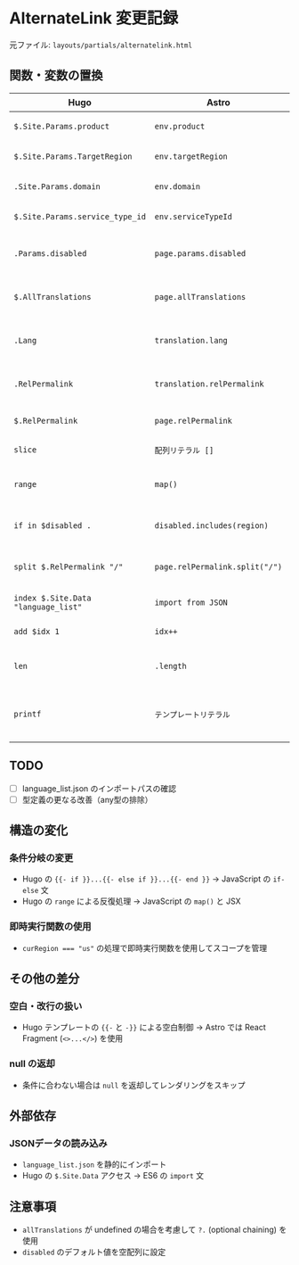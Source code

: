 # AlternateLink 変更記録

元ファイル: `layouts/partials/alternatelink.html`

## 関数・変数の置換

| Hugo                                | Astro                          | 備考                              |
| ----------------------------------- | ------------------------------ | --------------------------------- |
| `$.Site.Params.product`             | `env.product`                  | env プロパティに集約              |
| `$.Site.Params.TargetRegion`        | `env.targetRegion`             | env プロパティに集約              |
| `.Site.Params.domain`               | `env.domain`                   | env プロパティに集約              |
| `$.Site.Params.service_type_id`     | `env.serviceTypeId`            | env プロパティに集約              |
| `.Params.disabled`                  | `page.params.disabled`         | page プロパティに集約             |
| `$.AllTranslations`                 | `page.allTranslations`         | page プロパティに集約             |
| `.Lang`                             | `translation.lang`             | 各翻訳オブジェクトのプロパティ    |
| `.RelPermalink`                     | `translation.relPermalink`     | 各翻訳オブジェクトのプロパティ    |
| `$.RelPermalink`                    | `page.relPermalink`            | page プロパティ                   |
| `slice`                             | `配列リテラル []`              | JavaScript の配列                 |
| `range`                             | `map()`                        | JavaScript の配列メソッド         |
| `if in $disabled .`                 | `disabled.includes(region)`    | JavaScript の配列メソッド         |
| `split $.RelPermalink "/"`          | `page.relPermalink.split("/")` | JavaScript の文字列メソッド       |
| `index $.Site.Data "language_list"` | `import from JSON`             | 静的インポート                    |
| `add $idx 1`                        | `idx++`                        | JavaScript の演算子               |
| `len`                               | `.length`                      | JavaScript のプロパティ           |
| `printf`                            | `テンプレートリテラル`         | JavaScript のテンプレートリテラル |

## TODO

- [ ] language_list.json のインポートパスの確認
- [ ] 型定義の更なる改善（any型の排除）

## 構造の変化

### 条件分岐の変更

- Hugo の `{{- if }}...{{- else if }}...{{- end }}` → JavaScript の `if-else` 文
- Hugo の `range` による反復処理 → JavaScript の `map()` と JSX

### 即時実行関数の使用

- `curRegion === "us"` の処理で即時実行関数を使用してスコープを管理

## その他の差分

### 空白・改行の扱い

- Hugo テンプレートの `{{-` と `-}}` による空白制御 → Astro では React Fragment (`<>...</>`) を使用

### null の返却

- 条件に合わない場合は `null` を返却してレンダリングをスキップ

## 外部依存

### JSONデータの読み込み

- `language_list.json` を静的にインポート
- Hugo の `$.Site.Data` アクセス → ES6 の `import` 文

## 注意事項

- `allTranslations` が undefined の場合を考慮して `?.` (optional chaining) を使用
- `disabled` のデフォルト値を空配列に設定
